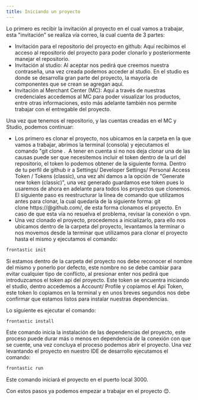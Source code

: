 ```yaml
---
title: Iniciando un proyecto
---
```


Lo primero es recibir la invitación al proyecto en el cual vamos a trabajar, esta "invitación" se realiza vía correo, la cual cuenta de 3 partes:

- Invitación para el repositorio del proyecto en github: Aquí recibimos el acceso al repositorio del proyecto para poder clonarlo y posteriormente manejar el repositorio.
- Invitación al studio: Al aceptar nos pedirá que creemos nuestra contraseña, una vez creada podemos acceder al studio. En el studio es donde se desarrolla gran parte del proyecto, la mayoría de componentes que se crean se agregan aquí.
- Invitación al Merchant Center (MC): Aquí a través de nuestras credenciales accedemos al MC para poder visualizar los productos, entre otras informaciones, esto más adelante también nos permite trabajar con el entregable del proyecto.

Una vez que tenemos el repositorio, y las cuentas creadas en el MC y Studio, podemos continuar:

- Los primero es clonar el proyecto, nos ubicamos en la carpeta en la que vamos a trabajar, abrimos la terminal (consola) y ejecutamos el comando "git clone <url del repositorio>.  A tener en cuenta si no nos deja clonar una de las causas puede ser que necesitemos incluir el token dentro de la url del repositorio, el token lo podemos obtener de la siguiente forma. Dentro de tu perfil de github ir a Settings/ Developer Settings/ Personal Access Token / Tokens (classic), una vez ahí damos a la opción de "Generate new token (classic)", una vez generado guardamos ese token pues lo usaremos de ahora en adelante para todos los proyectos que clonemos. El siguiente paso es reestructurar la línea de comando que utilizamos antes para clonar, la cual quedaría de la siguiente forma: git clone https://<token que generamos>@github.com/<nombre del repositorio>, de esta forma clonamos el proyecto. En caso de que esta vía no resuelva el problema, revisar la conexión o vpn.
- Una vez clonado el proyecto, procedemos a inicializarlo, para ello nos ubicamos dentro de la carpeta del proyecto, levantamos la terminar o nos movemos desde la terminar que utilizamos para clonar el proyecto hasta el mismo y ejecutamos el comando:

```js
frontastic init
```
Si estamos dentro de la carpeta del proyecto nos debe reconocer el nombre del mismo y ponerlo por defecto, este nombre no se debe cambiar para evitar cualquier tipo de conflicto, al presionar enter nos pedirá que introduzcamos el token api del proyecto. Este token se encuentra iniciando el studio, dentro accedemos a Account/ Profile y copiamos el Api Token, este token lo copiamos en la terminal y en unos breves segundos nos debe confirmar que estamos listos para instalar nuestras dependencias.

Lo siguiente es ejecutar el comando:

```js
frontastic install
```

Este comando inicia la instalación de las dependencias del proyecto, este proceso puede durar más o menos en dependencia de la conexión con que se cuente, una vez concluya el proceso podemos abrir el proyecto. Una vez levantando el proyecto en nuestro IDE de desarrollo ejecutamos el comando:

```js
frontastic run
```

Este comando iniciará el proyecto en el puerto local 3000.

Con estos pasos ya podemos empezar a trabajar en el proyecto 😊.